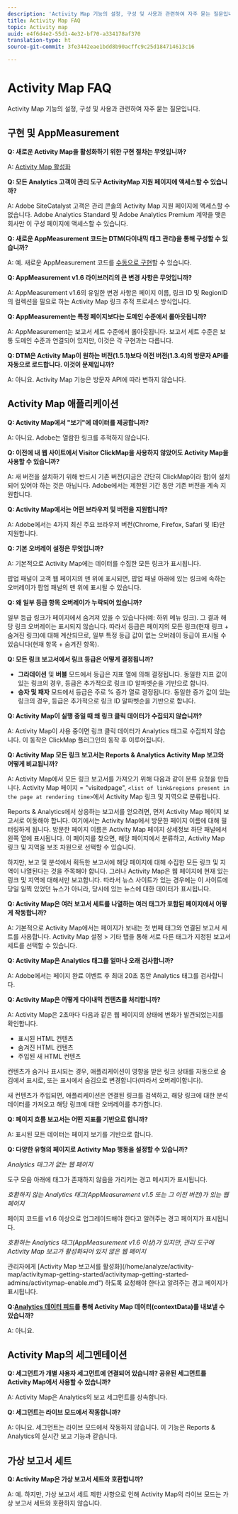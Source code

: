 ```yaml
---
description: 'Activity Map 기능의 설정, 구성 및 사용과 관련하여 자주 묻는 질문입니다. '
title: Activity Map FAQ
topic: Activity map
uuid: e4f6d4e2-55d1-4e32-bf70-a334178af370
translation-type: ht
source-git-commit: 3fe3442eae1bdd8b90acffc9c25d184714613c16

---
```



# Activity Map FAQ

Activity Map 기능의 설정, 구성 및 사용과 관련하여 자주 묻는 질문입니다. 

## 구현 및 AppMeasurement

**Q: 새로운 Activity Map을 활성화하기 위한 구현 절차는 무엇입니까?**

A: [Activity Map 활성화](/help/analyze/activity-map/activitymap-getting-started/activitymap-getting-started-admins/activitymap-enable.md)

**Q: 모든 Analytics 고객이 관리 도구 ActivityMap 지원 페이지에 액세스할 수 있습니까?**

A: Adobe SiteCatalyst 고객은 관리 콘솔의 Activity Map 지원 페이지에 액세스할 수 없습니다. Adobe Analytics Standard 및 Adobe Analytics Premium 계약을 맺은 회사만 이 구성 페이지에 액세스할 수 있습니다.

**Q: 새로운 AppMeasurement 코드는 DTM(다이내믹 태그 관리)을 통해 구성할 수 있습니까?**

A: 예. 새로운 AppMeasurement 코드를 [수동으로 구현](https://docs.adobe.com/content/help/ko-KR/dtm/using/tools/analytics-dtm.html)할 수 있습니다.

**Q: AppMeasurement v1.6 라이브러리의 큰 변경 사항은 무엇입니까?**

A: AppMeasurement v1.6의 유일한 변경 사항은 페이지 이름, 링크 ID 및 RegionID의 컬렉션을 필요로 하는 Activity Map 링크 추적 프로세스 방식입니다.

**Q: AppMeasurement는 특정 페이지보다는 도메인 수준에서 롤아웃됩니까?**

A: AppMeasurement는 보고서 세트 수준에서 롤아웃됩니다. 보고서 세트 수준은 보통 도메인 수준과 연결되어 있지만, 이것은 각 구현과는 다릅니다.

**Q: DTM은 Activity Map이 원하는 버전(1.5.1)보다 이전 버전(1.3.4)의 방문자 API를 자동으로 로드합니다. 이것이 문제입니까?**

A: 아니요. Activity Map 기능은 방문자 API에 따라 변하지 않습니다.

## Activity Map 애플리케이션

<!--**Q: How does Activity Map support Single-Page Applications (SPA)?**

A: 

* Every few seconds, Activity Map scans the web page, looking for changes to the page. ActivityMap finds new content on the page without needing a new page load, but this new content is always attributed to the first pageName found when the page loaded.

* Activity Map checks to see if the visibility of links that it knows about has changed. If a change in visibility is found, then the [Links On Page](/help/analyze/activity-map/activitymap-links-report.md) table's Present column for that link updates with **[!UICONTROL Displayed]** or **[!UICONTROL Hidden]**.

* When user interaction creates new content, any new elements that are found by AppMeasurement to be a link will be added to the **[!UICONTROL Links On Page]** table. Activity Map sends a new data request that includes these new links. The new links should appear in the **[!UICONTROL Links On Page]** table when the data request is handled by the UI.-->

**Q: Activity Map에서 &quot;보기&quot;에 데이터를 제공합니까?**

A: 아니요. Adobe는 열람한 링크를 추적하지 않습니다.

**Q: 이전에 내 웹 사이트에서 Visitor ClickMap을 사용하지 않았어도 Activity Map을 사용할 수 있습니까?**

A: 새 버전을 설치하기 위해 반드시 기존 버전(지금은 간단히 ClickMap이라 함)이 설치되어 있어야 하는 것은 아닙니다. Adobe에서는 제한된 기간 동안 기존 버전을 계속 지원합니다.

**Q: Activity Map에서는 어떤 브라우저 및 버전을 지원합니까?**

A: Adobe에서는 4가지 최신 주요 브라우저 버전(Chrome, Firefox, Safari 및 IE)만 지원합니다.

**Q: 기본 오버레이 설정은 무엇입니까?**

A: 기본적으로 Activity Map에는 데이터를 수집한 모든 링크가 표시됩니다.

팝업 패널이 고객 웹 페이지의 맨 위에 표시되면, 팝업 패널 아래에 있는 링크에 속하는 오버레이가 팝업 패널의 맨 위에 표시될 수 있습니다.

**Q: 왜 일부 등급 항목 오버레이가 누락되어 있습니까?**

일부 등급 링크가 페이지에서 숨겨져 있을 수 있습니다(예: 하위 메뉴 링크). 그 결과 해당 링크 오버레이는 표시되지 않습니다. 따라서 등급은 페이지의 모든 링크(현재 링크 + 숨겨진 링크)에 대해 계산되므로, 일부 특정 등급 값이 없는 오버레이 등급이 표시될 수 있습니다(현재 항목 + 숨겨진 항목).

**Q: 모든 링크 보고서에서 링크 등급은 어떻게 결정됩니까?**

* **그라데이션** 및 **버블** 모드에서 등급은 지표 열에 의해 결정됩니다. 동일한 지표 값이 있는 링크의 경우, 등급은 추가적으로 링크 ID 알파벳순을 기반으로 합니다.
* **승자 및 패자** 모드에서 등급은 주로 % 증가 열로 결정됩니다. 동일한 증가 값이 있는 링크의 경우, 등급은 추가적으로 링크 ID 알파벳순을 기반으로 합니다.

**Q: Activity Map이 실행 중일 때 왜 링크 클릭 데이터가 수집되지 않습니까?**

A: Activity Map이 사용 중이면 링크 클릭 데이터가 Analytics 태그로 수집되지 않습니다. 이 동작은 ClickMap 플러그인의 동작 후 이루어집니다.

**Q: Activity Map 모든 링크 보고서는 Reports &amp; Analytics Activity Map 보고와 어떻게 비교됩니까?**

A: Activity Map에서 모든 링크 보고서를 가져오기 위해 다음과 같이 분류 요청을 만듭니다. Activity Map 페이지 = &quot;visitedpage&quot;, `<list of link&regions present in the page at rendering time>`에서 Activity Map 링크 및 지역으로 분류됩니다.

Reports &amp; Analytics에서 상응하는 보고서를 얻으려면, 먼저 Activity Map 페이지 보고서로 이동해야 합니다. 여기에서는 Activity Map에서 방문한 페이지 이름에 대해 필터링하게 됩니다. 방문한 페이지 이름은 Activity Map 페이지 상세정보 하단 패널에서 왼쪽 열에 표시됩니다. 이 페이지를 찾으면, 해당 페이지에서 분류하고, Activity Map 링크 및 지역을 보조 차원으로 선택할 수 있습니다.

하지만, 보고 및 분석에서 획득한 보고서에 해당 페이지에 대해 수집한 모든 링크 및 지역이 나열된다는 것을 주목해야 합니다. 그러나 Activity Map은 웹 페이지에 현재 있는 링크 및 지역에 대해서만 보고합니다. 따라서 뉴스 사이트가 있는 경우에는 이 사이트에 당일 일찍 있었던 뉴스가 아니라, 당시에 있는 뉴스에 대한 데이터가 표시됩니다.

**Q: Activity Map은 여러 보고서 세트를 나열하는 여러 태그가 포함된 페이지에서 어떻게 작동합니까?**

A: 기본적으로 Activity Map에서는 페이지가 보내는 첫 번째 태그와 연결된 보고서 세트를 사용합니다. Activity Map 설정 > 기타 탭을 통해 서로 다른 태그가 지정된 보고서 세트를 선택할 수 있습니다.

**Q: Activity Map은 Analytics 태그를 얼마나 오래 검사합니까?**

A: Adobe에서는 페이지 완료 이벤트 후 최대 20초 동안 Analytics 태그를 검사합니다.

**Q: Activity Map은 어떻게 다이내믹 컨텐츠를 처리합니까?**

A: Activity Map은 2초마다 다음과 같은 웹 페이지의 상태에 변화가 발견되었는지를 확인합니다.

* 표시된 HTML 컨텐츠
* 숨겨진 HTML 컨텐츠
* 주입된 새 HTML 컨텐츠

컨텐츠가 숨거나 표시되는 경우, 애플리케이션이 영향을 받은 링크 상태를 자동으로 숨김에서 표시로, 또는 표시에서 숨김으로 변경합니다(따라서 오버레이합니다).

새 컨텐츠가 주입되면, 애플리케이션은 연결된 링크를 검색하고, 해당 링크에 대한 분석 데이터를 가져오고 해당 링크에 대한 오버레이를 추가합니다.

**Q: 페이지 흐름 보고서는 어떤 지표를 기반으로 합니까?**

A: 표시된 모든 데이터는 페이지 보기를 기반으로 합니다.

**Q: 다양한 유형의 페이지로 Activity Map 행동을 설정할 수 있습니까?**

*Analytics 태그가 없는 웹 페이지*

도구 모음 아래에 태그가 존재하지 않음을 가리키는 경고 메시지가 표시됩니다.

*호환하지 않는 Analytics 태그(AppMeasurement v1.5 또는 그 이전 버전)가 있는 웹 페이지*

페이지 코드를 v1.6 이상으로 업그레이드해야 한다고 알려주는 경고 페이지가 표시됩니다.

*호환하는 Analytics 태그(AppMeasurement v1.6 이상)가 있지만, 관리 도구에 Activity Map 보고가 활성화되어 있지 않은 웹 페이지*

관리자에게 \[Activity Map 보고서를 활성화\](/home/analyze/activity-map/activitymap-getting-started/activitymap-getting-started-admins/activitymap-enable.md&quot;) 하도록 요청해야 한다고 알려주는 경고 페이지가 표시됩니다.

**Q:[Analytics 데이터 피드](https://docs.adobe.com/content/help/ko-KR/analytics/export/analytics-data-feed/data-feed-overview.html)를 통해 Activity Map 데이터(contextData)를 내보낼 수 있습니까?**

A: 아니요.

## Activity Map의 세그멘테이션

**Q: 세그먼트가 개별 사용자 세그먼트에 연결되어 있습니까? 공유된 세그먼트를 Activity Map에서 사용할 수 있습니까?**

A: Activity Map은 Analytics의 보고 세그먼트를 상속합니다.

**Q: 세그먼트는 라이브 모드에서 작동합니까?**

A: 아니요. 세그먼트는 라이브 모드에서 작동하지 않습니다. 이 기능은 Reports &amp; Analytics의 실시간 보고 기능과 같습니다.

## 가상 보고서 세트

**Q: Activity Map은 가상 보고서 세트와 호환합니까?**

A: 예. 하지만, 가상 보고서 세트 제한 사항으로 인해 Activity Map의 라이브 모드는 가상 보고서 세트와 호환하지 않습니다.
